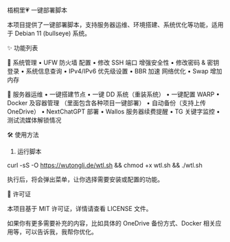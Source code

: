 梧桐里💗 一键部署脚本

本项目提供了一键部署脚本，支持服务器运维、环境搭建、系统优化等功能，适用于 Debian 11 (bullseye) 系统。

✨ 功能列表

📌 系统管理
	•	UFW 防火墙 配置
	•	修改 SSH 端口 增强安全性
	•	修改密码 & 密钥登录
	•	系统信息查询
	•	IPv4/IPv6 优先级设置
	•	BBR 加速 网络优化
	•	Swap 增加内存

🚀 服务器运维
	•	一键搭建节点
	•	一键 DD 系统（重装系统）
	•	一键配置 WARP
	•	Docker 及容器管理 
	   （里面包含各种项目一键部署）
	•	自动备份（支持上传 OneDrive）
	•	NextChatGPT 部署
	•	Wallos 服务器续费提醒
	•	TG 关键字监控
	•	测试流媒体解锁情况

🛠️ 使用方法

1. 运行脚本

curl -sS -O https://wutongli.de/wtl.sh && chmod +x wtl.sh && ./wtl.sh

执行后，将会弹出菜单，让你选择需要安装或配置的功能。

📜 许可证

本项目基于 MIT 许可证，详情请查看 LICENSE 文件。

如果你有更多需要补充的内容，比如具体的 OneDrive 备份方式、Docker 相关应用等，可以告诉我，我帮你优化。